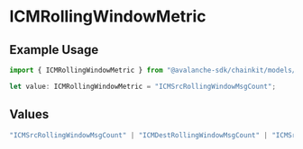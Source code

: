 # ICMRollingWindowMetric

## Example Usage

```typescript
import { ICMRollingWindowMetric } from "@avalanche-sdk/chainkit/models/components";

let value: ICMRollingWindowMetric = "ICMSrcRollingWindowMsgCount";
```

## Values

```typescript
"ICMSrcRollingWindowMsgCount" | "ICMDestRollingWindowMsgCount" | "ICMSrcDestRollingWindowMsgCount" | "ICMNetworkRollingWindowMsgCount"
```